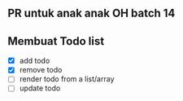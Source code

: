 ## PR untuk anak anak OH batch 14
## Membuat Todo list

- [x] add todo
- [x] remove todo 
- [ ] render todo from a list/array 
- [ ] update todo
